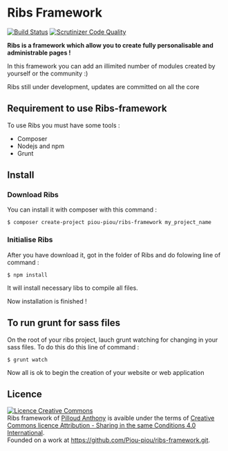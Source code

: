 # Ribs Framework
[![Build Status](https://scrutinizer-ci.com/g/Piou-piou/ribs-framework/badges/build.png?b=master)](https://scrutinizer-ci.com/g/Piou-piou/ribs-framework/build-status/master)
[![Scrutinizer Code Quality](https://scrutinizer-ci.com/g/Piou-piou/ribs-framework/badges/quality-score.png?b=master)](https://scrutinizer-ci.com/g/Piou-piou/ribs-framework/?branch=master)

**Ribs is a framework which allow you to create fully personalisable and administrable pages !**

In this framework you can add an illimited number of modules created by yourself or the community :)

Ribs still under development, updates are committed on all the core

## Requirement to use Ribs-framework
To use Ribs you must have some tools :
* Composer
* Nodejs and npm
* Grunt

## Install

### Download Ribs
You can install it with composer with this command : 
```
$ composer create-project piou-piou/ribs-framework my_project_name
```

### Initialise Ribs
After you have download it, got in the folder of Ribs and do folowing line of command :
```
$ npm install
```
It will install necessary libs to compile all files.

Now installation is finished !

## To run grunt for sass files

On the root of your ribs project, lauch grunt watching for changing in your sass files. To do this do this line of command : 
```
$ grunt watch
```

Now all is ok to begin the creation of your website or web application

## Licence
<a rel="license" href="http://creativecommons.org/licenses/by-sa/4.0/"><img alt="Licence Creative Commons" style="border-width:0" src="https://i.creativecommons.org/l/by-sa/4.0/88x31.png" /></a><br /><span xmlns:dct="http://purl.org/dc/terms/" property="dct:title">Ribs framework</span> of <a xmlns:cc="http://creativecommons.org/ns#" href="http://anthony-pilloud.fr" property="cc:attributionName" rel="cc:attributionURL">Pilloud Anthony</a> is avaible under the terms of <a rel="license" href="http://creativecommons.org/licenses/by-sa/4.0/">Creative Commons licence Attribution -  Sharing in the same Conditions 4.0 International</a>.<br />Founded on a work at <a xmlns:dct="http://purl.org/dc/terms/" href="https://github.com/Piou-piou/ribs-framework.git" rel="dct:source">https://github.com/Piou-piou/ribs-framework.git</a>.
